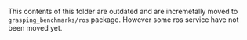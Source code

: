 This contents of this folder are outdated and are incremetally moved to `grasping_benchmarks/ros` package.
However some ros service have not been moved yet.